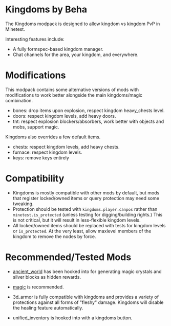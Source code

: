 # Kingdoms by Beha

The Kingdoms modpack is designed to allow kingdom vs kingdom PvP in Minetest.

Interesting features include:

* A fully formspec-based kingdom manager.
* Chat channels for the area, your kingdom, and everywhere.

# Modifications

This modpack contains some alternative versions of mods with modifications to work better alongside the main kingdoms/magic combination.

* bones: drop items upon explosion, respect kingdom heavy_chests level.
* doors: respect kingdom levels, add heavy doors.
* tnt: respect explosion blockers/absorbers, work better with objects and mobs, support magic.

Kingdoms also overrides a few default items.
* chests: respect kingdom levels, add heavy chests.
* furnace: respect kingdom levels.
* keys: remove keys entirely

# Compatibility

* Kingdoms is mostly compatible with other mods by default, but mods that register locked/owned items or query protection may need some tweaking.
* Protection should be tested with `kingdoms.player.canpos` rather than `minetest.is_protected` (unless testing for digging/building rights.) This is not critical, but it will result in less-flexible kingdom levels.
* All locked/owned items should be replaced with tests for kingdom levels or `is_protected`. At the very least, allow maxlevel members of the kingdom to remove the nodes by force.

# Recommended/Tested Mods

* [ancient_world](https://github.com/shacknetisp/ancient_world) has been hooked into for generating magic crystals and silver blocks as hidden rewards.
* [magic](https://github.com/shacknetisp/magic) is recommended.

* 3d_armor is fully compatible with kingdoms and provides a variety of protections against all forms of "fleshy" damage. Kingdoms will disable the healing feature automatically.
* unified_inventory is hooked into with a kingdoms button.
